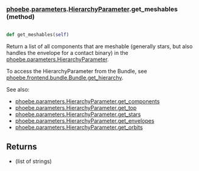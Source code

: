 ### [phoebe](phoebe.md).[parameters](phoebe.parameters.md).[HierarchyParameter](phoebe.parameters.HierarchyParameter.md).get_meshables (method)


```py

def get_meshables(self)

```



Return a list of all components that are meshable (generally stars,
but also handles the envelope for a contact binary)
in the [phoebe.parameters.HierarchyParameter](phoebe.parameters.HierarchyParameter.md).

To access the HierarchyParameter from the Bundle, see
 [phoebe.frontend.bundle.Bundle.get_hierarchy](phoebe.frontend.bundle.Bundle.get_hierarchy.md).

See also:
* [phoebe.parameters.HierarchyParameter.get_components](phoebe.parameters.HierarchyParameter.get_components.md)
* [phoebe.parameters.HierarchyParameter.get_top](phoebe.parameters.HierarchyParameter.get_top.md)
* [phoebe.parameters.HierarchyParameter.get_stars](phoebe.parameters.HierarchyParameter.get_stars.md)
* [phoebe.parameters.HierarchyParameter.get_envelopes](phoebe.parameters.HierarchyParameter.get_envelopes.md)
* [phoebe.parameters.HierarchyParameter.get_orbits](phoebe.parameters.HierarchyParameter.get_orbits.md)

Returns
-------
* (list of strings)

